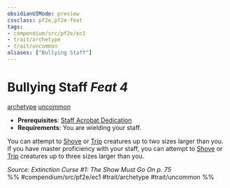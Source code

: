 ```yaml
---
obsidianUIMode: preview
cssclass: pf2e,pf2e-feat
tags:
- compendium/src/pf2e/ec1
- trait/archetype
- trait/uncommon
aliases: ["Bullying Staff"]
---
```

# Bullying Staff  *Feat 4*  
[archetype](/rules/traits/archetype.md)  [uncommon](/rules/traits/uncommon.md)  

- **Prerequisites**: [Staff Acrobat Dedication](/compendium/feats/staff-acrobat-dedication-ec1.md)
- **Requirements**: You are wielding your staff.

You can attempt to [Shove](/rules/actions/shove.md) or [Trip](/rules/actions/trip.md) creatures up to two sizes larger than you. If you have master proficiency with your staff, you can attempt to [Shove](/rules/actions/shove.md) or [Trip](/rules/actions/trip.md) creatures up to three sizes larger than you.

*Source: Extinction Curse #1: The Show Must Go On p. 75*  
%% #compendium/src/pf2e/ec1 #trait/archetype #trait/uncommon %%